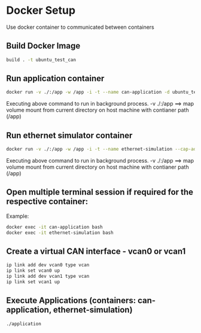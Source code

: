 # Docker Setup
Use docker container to communicated between containers

## Build Docker Image
```bash
build . -t ubuntu_test_can
```
## Run application container
```bash
docker run -v ./:/app -w /app -i -t --name can-application -d ubuntu_test_can
```

Executing above command to run in background process.
-v ./:/app  ==> map volume mount from current directory on host machine with contianer path (/app)

## Run ethernet simulator container
```bash
docker run -v ./:/app -w /app -i -t --name ethernet-simulation --cap-add=NET_ADMIN  -d ubuntu_test_can
```

Executing above command to run in background process.
-v ./:/app  ==> map volume mount from current directory on host machine with contianer path (/app)

## Open multiple terminal session if required for the respective container:
Example:
```bash
docker exec -it can-application bash
docker exec -it ethernet-simulation bash
```

## Create a virtual CAN interface - vcan0 or vcan1
```bash
ip link add dev vcan0 type vcan
ip link set vcan0 up
ip link add dev vcan1 type vcan
ip link set vcan1 up
```

## Execute Applications (containers: can-application, ethernet-simulation)
```bash
./application
```
